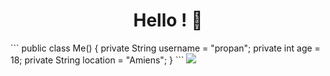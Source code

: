 <h1 align="center">Hello ! 👋</h1>
```
public class Me() {
  private String username = "propan";
  private int age = 18;
  private String location = "Amiens";
}
```
<img src="https://upload.wikimedia.org/wikipedia/commons/thumb/7/74/Cuculus_canorus_1.jpg/290px-Cuculus_canorus_1.jpg">

<!--
**propaan/propaan** is a ✨ _special_ ✨ repository because its `README.md` (this file) appears on your GitHub profile.

Here are some ideas to get you started:

- 🔭 I’m currently working on ...
- 🌱 I’m currently learning ...
- 👯 I’m looking to collaborate on ...
- 🤔 I’m looking for help with ...
- 💬 Ask me about ...
- 📫 How to reach me: ...
- 😄 Pronouns: ...
- ⚡ Fun fact: ...
-->
